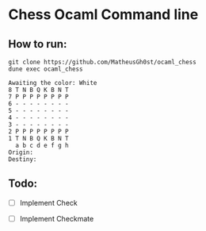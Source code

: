 # Chess Ocaml Command line

## How to run:

```
git clone https://github.com/MatheusGh0st/ocaml_chess
dune exec ocaml_chess

Awaiting the color: White
8 T N B Q K B N T 
7 P P P P P P P P 
6 - - - - - - - - 
5 - - - - - - - - 
4 - - - - - - - - 
3 - - - - - - - - 
2 P P P P P P P P 
1 T N B Q K B N T 
  a b c d e f g h 
Origin: 
Destiny:
```

## Todo:

 - [ ] Implement Check
 - [ ] Implement Checkmate

